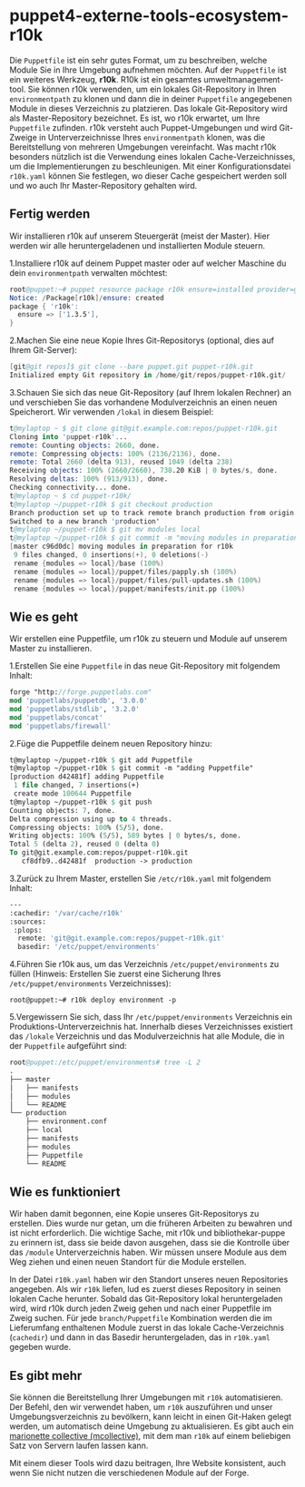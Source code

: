 # puppet4-externe-tools-ecosystem-r10k

Die `Puppetfile` ist ein sehr gutes Format, um zu beschreiben, welche Module Sie in Ihre Umgebung aufnehmen möchten. Auf der `Puppetfile` ist ein weiteres Werkzeug, **r10k**. R10k ist ein gesamtes umweltmanagement-tool. Sie können r10k verwenden, um ein lokales Git-Repository in Ihren `environmentpath` zu klonen und dann die in deiner `Puppetfile` angegebenen Module in dieses Verzeichnis zu platzieren. Das lokale Git-Repository wird als Master-Repository bezeichnet. Es ist, wo r10k erwartet, um Ihre `Puppetfile` zu ​​finden. r10k versteht auch Puppet-Umgebungen und wird Git-Zweige in Unterverzeichnisse Ihres `environmentpath` klonen, was die Bereitstellung von mehreren Umgebungen vereinfacht. Was macht r10k besonders nützlich ist die Verwendung eines lokalen Cache-Verzeichnisses, um die Implementierungen zu beschleunigen. Mit einer Konfigurationsdatei `r10k.yaml` können Sie festlegen, wo dieser Cache gespeichert werden soll und wo auch Ihr Master-Repository gehalten wird.

## Fertig werden

Wir installieren r10k auf unserem Steuergerät (meist der Master). Hier werden wir alle heruntergeladenen und installierten Module steuern.

1.Installiere r10k auf deinem Puppet master oder auf welcher Maschine du dein `environmentpath` verwalten möchtest:

```s
root@puppet:~# puppet resource package r10k ensure=installed provider=gem
Notice: /Package[r10k]/ensure: created
package { 'r10k':
  ensure => ['1.3.5'],
}
```

2.Machen Sie eine neue Kopie Ihres Git-Repositorys (optional, dies auf Ihrem Git-Server):

```s
[git@git repos]$ git clone --bare puppet.git puppet-r10k.git
Initialized empty Git repository in /home/git/repos/puppet-r10k.git/
```

3.Schauen Sie sich das neue Git-Repository (auf Ihrem lokalen Rechner) an und verschieben Sie das vorhandene Modulverzeichnis an einen neuen Speicherort. Wir verwenden `/lokal` in diesem Beispiel:

```s
t@mylaptop ~ $ git clone git@git.example.com:repos/puppet-r10k.git
Cloning into 'puppet-r10k'...
remote: Counting objects: 2660, done.
remote: Compressing objects: 100% (2136/2136), done.
remote: Total 2660 (delta 913), reused 1049 (delta 238)
Receiving objects: 100% (2660/2660), 738.20 KiB | 0 bytes/s, done.
Resolving deltas: 100% (913/913), done.
Checking connectivity... done.
t@mylaptop ~ $ cd puppet-r10k/
t@mylaptop ~/puppet-r10k $ git checkout production
Branch production set up to track remote branch production from origin.
Switched to a new branch 'production'
t@mylaptop ~/puppet-r10k $ git mv modules local
t@mylaptop ~/puppet-r10k $ git commit -m "moving modules in preparation for r10k"
[master c96d0dc] moving modules in preparation for r10k
 9 files changed, 0 insertions(+), 0 deletions(-)
 rename {modules => local}/base (100%)
 rename {modules => local}/puppet/files/papply.sh (100%)
 rename {modules => local}/puppet/files/pull-updates.sh (100%)
 rename {modules => local}/puppet/manifests/init.pp (100%)

```

## Wie es geht

Wir erstellen eine Puppetfile, um r10k zu steuern und Module auf unserem Master zu installieren.

1.Erstellen Sie eine `Puppetfile` in das neue Git-Repository mit folgendem Inhalt:

```pp
forge "http://forge.puppetlabs.com"
mod 'puppetlabs/puppetdb', '3.0.0'
mod 'puppetlabs/stdlib', '3.2.0'
mod 'puppetlabs/concat'
mod 'puppetlabs/firewall'
```

2.Füge die Puppetfile deinem neuen Repository hinzu:

```pp
t@mylaptop ~/puppet-r10k $ git add Puppetfile
t@mylaptop ~/puppet-r10k $ git commit -m "adding Puppetfile"
[production d42481f] adding Puppetfile
 1 file changed, 7 insertions(+)
 create mode 100644 Puppetfile
t@mylaptop ~/puppet-r10k $ git push
Counting objects: 7, done.
Delta compression using up to 4 threads.
Compressing objects: 100% (5/5), done.
Writing objects: 100% (5/5), 589 bytes | 0 bytes/s, done.
Total 5 (delta 2), reused 0 (delta 0)
To git@git.example.com:repos/puppet-r10k.git
   cf8dfb9..d42481f  production -> production
```

3.Zurück zu Ihrem Master, erstellen Sie `/etc/r10k.yaml` mit folgendem Inhalt:

```pp
---
:cachedir: '/var/cache/r10k'
:sources:
 :plops:
  remote: 'git@git.example.com:repos/puppet-r10k.git'
  basedir: '/etc/puppet/environments'
```

4.Führen Sie r10k aus, um das Verzeichnis `/etc/puppet/environments` zu füllen (Hinweis: Erstellen Sie zuerst eine Sicherung Ihres `/etc/puppet/environments` Verzeichnisses):

`root@puppet:~# r10k deploy environment -p`

5.Vergewissern Sie sich, dass Ihr `/etc/puppet/environments` Verzeichnis ein Produktions-Unterverzeichnis hat. Innerhalb dieses Verzeichnisses existiert das `/lokale` Verzeichnis und das Modulverzeichnis hat alle Module, die in der `Puppetfile` aufgeführt sind:

```s
root@puppet:/etc/puppet/environments# tree -L 2
.
├── master
│   ├── manifests
│   ├── modules
│   └── README
└── production
    ├── environment.conf
    ├── local
    ├── manifests
    ├── modules
    ├── Puppetfile
    └── README
```

## Wie es funktioniert

Wir haben damit begonnen, eine Kopie unseres Git-Repositorys zu erstellen. Dies wurde nur getan, um die früheren Arbeiten zu bewahren und ist nicht erforderlich. Die wichtige Sache, mit r10k und bibliothekar-puppe zu erinnern ist, dass sie beide davon ausgehen, dass sie die Kontrolle über das `/module` Unterverzeichnis haben. Wir müssen unsere Module aus dem Weg ziehen und einen neuen Standort für die Module erstellen.

In der Datei `r10k.yaml` haben wir den Standort unseres neuen Repositories angegeben. Als wir `r10k` liefen, lud es zuerst dieses Repository in seinen lokalen Cache herunter. Sobald das Git-Repository lokal heruntergeladen wird, wird r10k durch jeden Zweig gehen und nach einer Puppetfile im Zweig suchen. Für jede
`branch/Puppetfile` Kombination werden die im Lieferumfang enthaltenen Module zuerst in das lokale Cache-Verzeichnis (`cachedir`) und dann in das Basedir heruntergeladen, das in `r10k.yaml` gegeben wurde.

## Es gibt mehr

Sie können die Bereitstellung Ihrer Umgebungen mit `r10k` automatisieren. Der Befehl, den wir verwendet haben, um `r10k` auszuführen und unser Umgebungsverzeichnis zu bevölkern, kann leicht in einen Git-Haken gelegt werden, um automatisch deine Umgebung zu aktualisieren. Es gibt auch ein [marionette collective (mcollective)](https://github.com/acidprime/r10k), mit dem man `r10k` auf einem beliebigen Satz von Servern laufen lassen kann.

Mit einem dieser Tools wird dazu beitragen, Ihre Website konsistent, auch wenn Sie nicht nutzen die verschiedenen Module auf der Forge.
